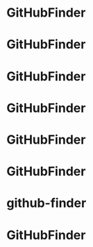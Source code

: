 # GitHubFinder
# GitHubFinder
# GitHubFinder
# GitHubFinder
# GitHubFinder
# GitHubFinder
# github-finder
# GitHubFinder
